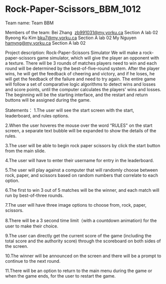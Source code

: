 # Rock-Paper-Scissors_BBM_1012
Team name: Team BBM

Members of the team:
Bei Zhang  zb991031@my.yorku.ca Section A lab 02
Byeong Ku Kim bku7@my.yorku.ca Section A lab 02
My Nguyen hamyng@my.yorku.ca Section A lab 02

Project description:
Rock-Paper-Scissors Simulator
We will make a rock-paper-scissors game simulator, which will give the player an opponent with a texture. There will be 3 rounds of matches players need to win and each round will be determined by the best-of-five-round system. After the player wins, he will get the feedback of cheering and victory, and if he loses, he will get the feedback of the failure and need to try again. The entire game will follow a set of comparative logic algorithms to detect wins and losses and score points, until the computer calculates the players' wins and losses. The beginning will be the starting interface, and the restart and return buttons will be assigned during the game.

Statements：
1.The user will see the start screen with the start, leaderboard, and rules options.

2.When the user hoveres the mouse over the word “RULES" on the start screen, a separate text bubble will be expanded to show the details of the rules.

3.The user will be able to begin rock paper scissors by click the start button from the main slide.

4.The user will have to enter their username for entry in the leaderboard. 

5.The user will play against a computer that will randomly choose between rock, paper, and scissors based on random numbers that correlate to each option.

6.The first to win 3 out of 5 matches will be the winner, and each match will run by best-of-three rounds.

7.The user will have three image options to choose from, rock, paper, scissors.

8.There will be a 3 second time limit（with a countdown animation) for the user to make their choice.

9.The user can directly get the current score of the game (including the total score and the authority score) through the scoreboard on both sides of the screen.

10.The winner will be announced on the screen and there will be a prompt to continue to the next round.

11.There will be an option to return to the main menu during the game or when the game ends, for the user to restart the game.


